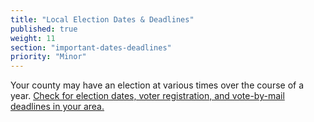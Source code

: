 ```yaml
---
title: "Local Election Dates & Deadlines"
published: true
weight: 11
section: "important-dates-deadlines"
priority: "Minor"
---
```


Your county may have an election at various times over the course of a year. [Check for election dates, voter registration, and vote-by-mail deadlines in your area.](https://www.sos.ca.gov/elections/upcoming-elections/county-administered-elections/)  
